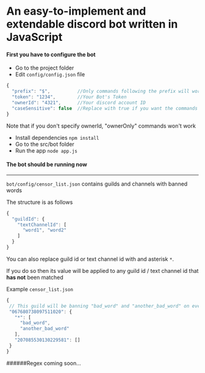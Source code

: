 # An easy-to-implement and extendable discord bot written in JavaScript

#### First you have to configure the bot

* Go to the project folder
* Edit `config/config.json` file

```js
{
  "prefix": "$",          //Only commands following the prefix will work
  "token": "1234",        //Your Bot's Token
  "ownerId": "4321",      //Your discord account ID
  "caseSensitive": false  //Replace with true if you want the commands to be case sensitive
}
```
Note that if you don't specify ownerId, "ownerOnly" commands won't work
* Install dependencies `npm install`
* Go to the src/bot folder
* Run the app `node app.js`
#### The bot should be running now

---
`bot/config/censor_list.json` contains guilds and channels with banned words

The structure is as follows
```js
{
  "guildId": {
    "textChannelId": [
      "word1", "word2"
    ]
  }
}
```
You can also replace guild id or text channel id with and asterisk `*`.

If you do so then its value will be applied to any guild id / text channel id that **has not** been matched

Example `censor_list.json`
```js
{
 // This guild will be banning "bad_word" and "another_bad_word" on every text channel except for 207085530130229581
 "067680738097511020": { 
   "*": [
     "bad_word",
     "another_bad_word"
   ],
   "207085530130229581": [] 
 }
}
```

######Regex coming soon...
